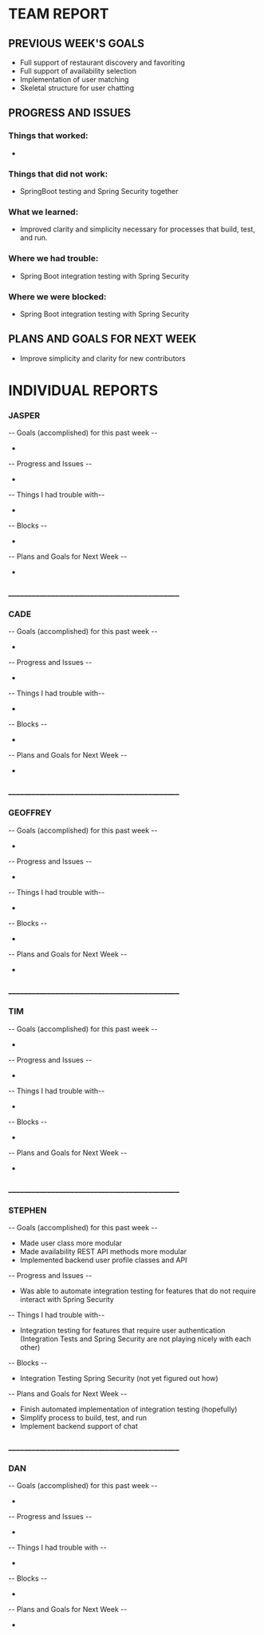 # TEAM REPORT

## PREVIOUS WEEK'S GOALS

* Full support of restaurant discovery and favoriting
* Full support of availability selection
* Implementation of user matching
* Skeletal structure for user chatting

## PROGRESS AND ISSUES

### Things that worked:

* 

### Things that did not work:

* SpringBoot testing and Spring Security together

### What we learned:

* Improved clarity and simplicity necessary for processes that build, test, and run.

### Where we had trouble:

* Spring Boot integration testing with Spring Security

### Where we were blocked:

* Spring Boot integration testing with Spring Security

## PLANS AND GOALS FOR NEXT WEEK

* Improve simplicity and clarity for new contributors

# INDIVIDUAL REPORTS

### JASPER

-- Goals (accomplished) for this past week --

* 

-- Progress and Issues --

* 

-- Things I had trouble with--

* 

-- Blocks --

* 

-- Plans and Goals for Next Week --

* 
  

### ____________________________________________

### CADE

-- Goals (accomplished) for this past week -- 

* 

-- Progress and Issues --

* 

-- Things I had trouble with--

* 

-- Blocks --

* 

-- Plans and Goals for Next Week --

* 

### ____________________________________________

### GEOFFREY

-- Goals (accomplished) for this past week --

* 

-- Progress and Issues --

* 

-- Things I had trouble with--

* 

-- Blocks --

* 

-- Plans and Goals for Next Week --

* 

### ____________________________________________

### TIM

-- Goals (accomplished) for this past week --

* 

-- Progress and Issues --

* 

-- Things I had trouble with--

* 

-- Blocks --

* 

-- Plans and Goals for Next Week --

* 


### ____________________________________________

### STEPHEN

-- Goals (accomplished) for this past week --
  
  * Made user class more modular
  * Made availability REST API methods more modular
  * Implemented backend user profile classes and API

-- Progress and Issues --

  * Was able to automate integration testing for features that do not require interact with Spring Security
  
-- Things I had trouble with--

  * Integration testing for features that require user authentication (Integration Tests and Spring Security are not playing nicely with each other)
  
-- Blocks --

  * Integration Testing Spring Security (not yet figured out how)
  
-- Plans and Goals for Next Week --

  * Finish automated implementation of integration testing (hopefully)
  * Simplify process to build, test, and run
  * Implement backend support of chat

### ____________________________________________

### DAN

-- Goals (accomplished) for this past week --

* 

-- Progress and Issues --

* 

-- Things I had trouble with --

* 

-- Blocks --

* 

-- Plans and Goals for Next Week --

* 
